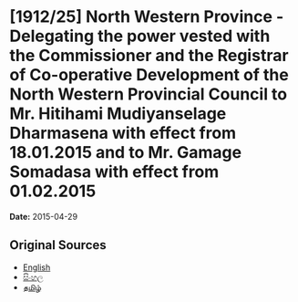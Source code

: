 # [1912/25] North Western Province - Delegating the power vested with the Commissioner and the Registrar of Co-operative Development of the North Western Provincial Council to Mr. Hitihami Mudiyanselage Dharmasena with effect from 18.01.2015 and to Mr. Gamage Somadasa with effect from 01.02.2015

**Date:** 2015-04-29

## Original Sources

- [English](https://documents.gov.lk/view/extra-gazettes/2015/4/1912-25_E.pdf)
- [සිංහල](https://documents.gov.lk/view/extra-gazettes/2015/4/1912-25_S.pdf)
- [தமிழ்](https://documents.gov.lk/view/extra-gazettes/2015/4/1912-25_T.pdf)
